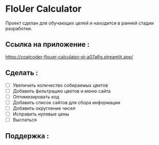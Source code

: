 # FloUer Calculator
Проект сделан для обучающих целей и находится в ранней стадии разработки.

## Ссылка на приложение :
https://coatcoder-flouer-calculator-st-a07a6g.streamlit.app/

## Сделать :
- [ ] Увеличить количество собираемых цветов
- [ ] Добавить фильтрацию цветов и меню сайта
- [ ] Оптимизировать код
- [ ] Добавить список сайтов для сбора информации
- [ ] Добавить округление чисел
- [ ] Исправить нулевые цены
- [ ] Выспаться

## Поддержка : 
